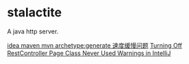 # stalactite
A java http server.

[idea maven mvn archetype:generate 速度缓慢问题](http://my.oschina.net/u/225373/blog/468035)
[Turning Off RestController Page Class Never Used Warnings in IntelliJ](http://nixmash.com/java/turning-off-wicket-page-class-never-used-warnings-in-intellij-idea/)
